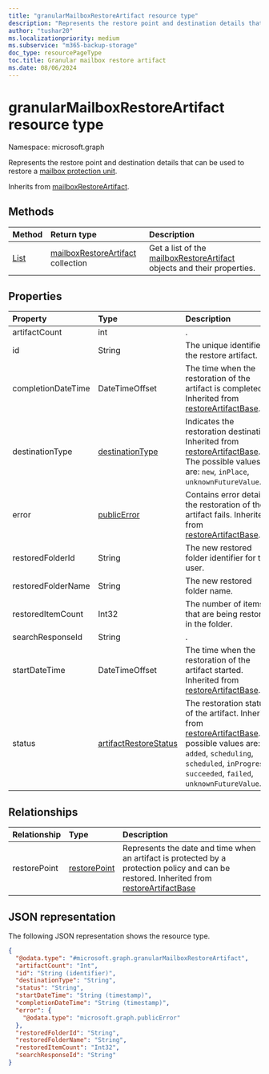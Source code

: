 ```yaml
---
title: "granularMailboxRestoreArtifact resource type"
description: "Represents the restore point and destination details that can be used to restore a granular mailbox protection unit."
author: "tushar20"
ms.localizationpriority: medium
ms.subservice: "m365-backup-storage"
doc_type: resourcePageType
toc.title: Granular mailbox restore artifact
ms.date: 08/06/2024
---
```


# granularMailboxRestoreArtifact resource type

Namespace: microsoft.graph

Represents the restore point and destination details that can be used to restore a [mailbox protection unit](mailboxprotectionunit.md).

Inherits from [mailboxRestoreArtifact](../resources/mailboxRestoreArtifact.md).

## Methods
|Method|Return type|Description|
|:---|:---|:---|
|[List](../api/exchangerestoresession-list-mailboxrestoreartifacts.md)|[mailboxRestoreArtifact](../resources/mailboxrestoreartifact.md) collection|Get a list of the [mailboxRestoreArtifact](../resources/mailboxrestoreartifact.md) objects and their properties.|

## Properties
|Property|Type|Description|
|:---|:---|:---|
|artifactCount|int|.|
|id|String|The unique identifier of the restore artifact.|
|completionDateTime|DateTimeOffset|The time when the restoration of the artifact is completed. Inherited from [restoreArtifactBase](../resources/restoreartifactbase.md).|
|destinationType|[destinationType](../resources/mailboxrestoreartifact.md#destinationtype-values)|Indicates the restoration destination. Inherited from [restoreArtifactBase](../resources/restoreartifactbase.md). The possible values are: `new`, `inPlace`, `unknownFutureValue`.|
|error|[publicError](../resources/publicerror.md)|Contains error details if the restoration of the artifact fails. Inherited from [restoreArtifactBase](../resources/restoreartifactbase.md).|
|restoredFolderId|String|The new restored folder identifier for the user.|
|restoredFolderName|String|The new restored folder name.|
|restoredItemCount|Int32|The number of items that are being restored in the folder.|
|searchResponseId|String|.|
|startDateTime|DateTimeOffset|The time when the restoration of the artifact started. Inherited from [restoreArtifactBase](../resources/restoreartifactbase.md).|
|status|[artifactRestoreStatus](../resources/mailboxrestoreartifact.md#artifactrestorestatus-values)|The restoration status of the artifact. Inherited from [restoreArtifactBase](../resources/restoreartifactbase.md).The possible values are: `added`, `scheduling`, `scheduled`, `inProgress`, `succeeded`, `failed`, `unknownFutureValue`.|

## Relationships
|Relationship|Type|Description|
|:---|:---|:---|
|restorePoint|[restorePoint](../resources/restorepoint.md)|Represents the date and time when an artifact is protected by a protection policy and can be restored. Inherited from [restoreArtifactBase](../resources/restoreartifactbase.md)|

## JSON representation
The following JSON representation shows the resource type.
<!-- {
  "blockType": "resource",
  "keyProperty": "id",
  "@odata.type": "microsoft.graph.granularMailboxRestoreArtifact",
  "baseType": "microsoft.graph.mailboxRestoreArtifact",
  "openType": false
}
-->
``` json
{
  "@odata.type": "#microsoft.graph.granularMailboxRestoreArtifact",
  "artifactCount": "Int",
  "id": "String (identifier)",
  "destinationType": "String",
  "status": "String",
  "startDateTime": "String (timestamp)",
  "completionDateTime": "String (timestamp)",
  "error": {
    "@odata.type": "microsoft.graph.publicError"
  },
  "restoredFolderId": "String",
  "restoredFolderName": "String",
  "restoredItemCount": "Int32",
  "searchResponseId": "String"
}
```
